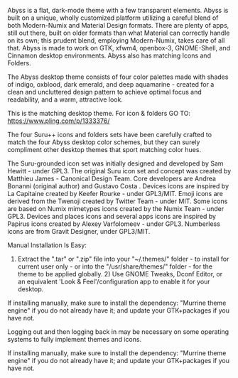 Abyss is a flat, dark-mode theme with a few transparent elements. Abyss is built on a unique, wholly customized platform utilizing a careful blend of both Modern-Numix and Material Design formats. There are plenty of apps, still out there, built on older formats than what Material can correctly handle on its own; this prudent blend, employing Modern-Numix, takes care of all that. Abyss is made to work on GTK, xfwm4, openbox-3, GNOME-Shell, and Cinnamon desktop environments. Abyss also has matching Icons and Folders.

The Abyss desktop theme consists of four color palettes made with shades of indigo, oxblood, dark emerald, and deep aquamarine - created for a clean and uncluttered design pattern to achieve optimal focus and readability, and a warm, attractive look.

This is the matching desktop theme.
For icon & folders GO TO: https://www.pling.com/p/1333376/

The four Suru++ icons and folders sets have been carefully crafted to match the four Abyss desktop color schemes, but they can surely compliment other desktop themes that sport matching color hues.

The Suru-grounded icon set was initially designed and developed by Sam Hewitt - under GPL3. The original Suru icon set and concept was created by Matthieu James - Canonical Design Team. Core developers are Andrea Bonanni (original author) and Gustavo Costa . Devices icons are inspired by La Capitaine created by Keefer Rourke - under GPL3/MIT. Emoji icons are derived from the Twenoji created by Twitter Team - under MIT. Some icons are based on Numix mimetypes icons created by the Numix Team - under GPL3. Devices and places icons and several apps icons are inspired by Papirus icons created by Alexey Varfolomeev - under GPL3. Numberless icons are from Gravit Designer, under GPL3/MIT.


Manual Installation Is Easy:

1) Extract the ".tar" or ".zip" file into your "~/.themes/" folder - to install for current user only - or into the "/usr/share/themes/" folder - for the theme to be applied globally. 2) Use GNOME Tweaks, Dconf Editor, or an equivalent 'Look & Feel'/configuration app to enable it for your desktop.

If installing manually, make sure to install the dependency: "Murrine theme engine" if you do not already have it; and update your GTK+packages if you have not.

Logging out and then logging back in may be necessary on some operating systems to fully implement themes and icons.

If installing manually, make sure to install the dependency: "Murrine theme engine" if you do not already have it; and update your GTK+packages if you have not.

